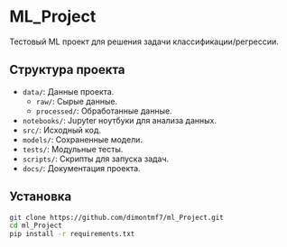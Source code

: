 # ML_Project

Тестовый ML проект для решения задачи классификации/регрессии.

## Структура проекта

- `data/`: Данные проекта.
  - `raw/`: Сырые данные.
  - `processed/`: Обработанные данные.
- `notebooks/`: Jupyter ноутбуки для анализа данных.
- `src/`: Исходный код.
- `models/`: Сохраненные модели.
- `tests/`: Модульные тесты.
- `scripts/`: Скрипты для запуска задач.
- `docs/`: Документация проекта.

## Установка

```bash
git clone https://github.com/dimontmf7/ml_Project.git
cd ml_Project
pip install -r requirements.txt
